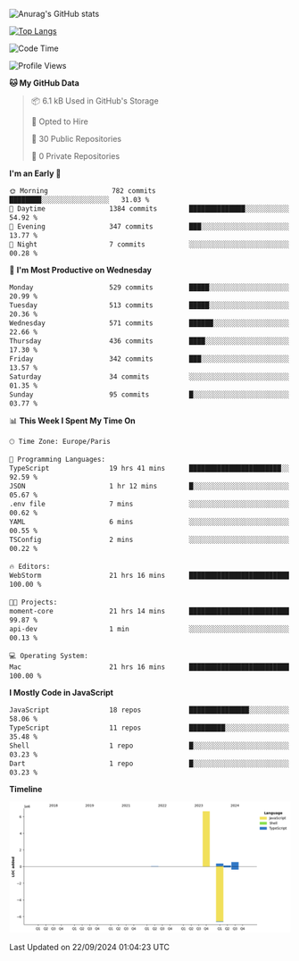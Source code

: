 ![Anurag's GitHub stats](https://github-readme-stats.vercel.app/api?username=sufiane&theme=dark&show_icons=true&count_private=true)


[![Top Langs](https://github-readme-stats.vercel.app/api/top-langs/?username=sufiane&layout=compact)](https://github.com/anuraghazra/github-readme-stats)

<!--START_SECTION:waka-->
![Code Time](http://img.shields.io/badge/Code%20Time-1%2C320%20hrs%2042%20mins-blue)

![Profile Views](http://img.shields.io/badge/Profile%20Views-0-blue)

**🐱 My GitHub Data** 

> 📦 6.1 kB Used in GitHub's Storage 
 > 
> 💼 Opted to Hire
 > 
> 📜 30 Public Repositories 
 > 
> 🔑 0 Private Repositories 
 > 
**I'm an Early 🐤** 

```text
🌞 Morning                782 commits         ████████░░░░░░░░░░░░░░░░░   31.03 % 
🌆 Daytime                1384 commits        ██████████████░░░░░░░░░░░   54.92 % 
🌃 Evening                347 commits         ███░░░░░░░░░░░░░░░░░░░░░░   13.77 % 
🌙 Night                  7 commits           ░░░░░░░░░░░░░░░░░░░░░░░░░   00.28 % 
```
📅 **I'm Most Productive on Wednesday** 

```text
Monday                   529 commits         █████░░░░░░░░░░░░░░░░░░░░   20.99 % 
Tuesday                  513 commits         █████░░░░░░░░░░░░░░░░░░░░   20.36 % 
Wednesday                571 commits         ██████░░░░░░░░░░░░░░░░░░░   22.66 % 
Thursday                 436 commits         ████░░░░░░░░░░░░░░░░░░░░░   17.30 % 
Friday                   342 commits         ███░░░░░░░░░░░░░░░░░░░░░░   13.57 % 
Saturday                 34 commits          ░░░░░░░░░░░░░░░░░░░░░░░░░   01.35 % 
Sunday                   95 commits          █░░░░░░░░░░░░░░░░░░░░░░░░   03.77 % 
```


📊 **This Week I Spent My Time On** 

```text
🕑︎ Time Zone: Europe/Paris

💬 Programming Languages: 
TypeScript               19 hrs 41 mins      ███████████████████████░░   92.59 % 
JSON                     1 hr 12 mins        █░░░░░░░░░░░░░░░░░░░░░░░░   05.67 % 
.env file                7 mins              ░░░░░░░░░░░░░░░░░░░░░░░░░   00.62 % 
YAML                     6 mins              ░░░░░░░░░░░░░░░░░░░░░░░░░   00.55 % 
TSConfig                 2 mins              ░░░░░░░░░░░░░░░░░░░░░░░░░   00.22 % 

🔥 Editors: 
WebStorm                 21 hrs 16 mins      █████████████████████████   100.00 % 

🐱‍💻 Projects: 
moment-core              21 hrs 14 mins      █████████████████████████   99.87 % 
api-dev                  1 min               ░░░░░░░░░░░░░░░░░░░░░░░░░   00.13 % 

💻 Operating System: 
Mac                      21 hrs 16 mins      █████████████████████████   100.00 % 
```

**I Mostly Code in JavaScript** 

```text
JavaScript               18 repos            ███████████████░░░░░░░░░░   58.06 % 
TypeScript               11 repos            █████████░░░░░░░░░░░░░░░░   35.48 % 
Shell                    1 repo              █░░░░░░░░░░░░░░░░░░░░░░░░   03.23 % 
Dart                     1 repo              █░░░░░░░░░░░░░░░░░░░░░░░░   03.23 % 
```



**Timeline**

![Lines of Code chart](https://raw.githubusercontent.com/Sufiane/Sufiane/main/assets/bar_graph.png)


 Last Updated on 22/09/2024 01:04:23 UTC
<!--END_SECTION:waka-->


<!--
**Sufiane/sufiane** is a ✨ _special_ ✨ repository because its `README.md` (this file) appears on your GitHub profile.

Here are some ideas to get you started:

- 🔭 I’m currently working on ...
- 🌱 I’m currently learning ...
- 👯 I’m looking to collaborate on ...
- 🤔 I’m looking for help with ...
- 💬 Ask me about ...
- 📫 How to reach me: ...
- 😄 Pronouns: ...
- ⚡ Fun fact: ...
-->
